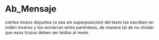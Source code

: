 # Ab_Mensaje
ciertos trozos disjuntos (o sea sin superposición)
del texto los escriben en orden inverso y los
encierran entre paréntesis, de manera tal de no
olvidar que esos trozos deben ser leídos al revés.

